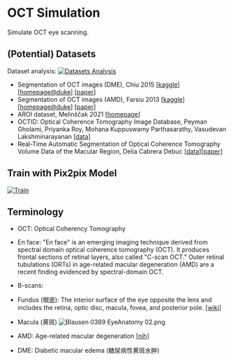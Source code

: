 # OCT Simulation
Simulate OCT eye scanning.

## (Potential) Datasets

Dataset analysis: [![Datasets Analysis](https://colab.research.google.com/assets/colab-badge.svg)](https://colab.research.google.com/drive/1rVfWlkUjGyjN4Rw1B9GNANtr2Zdln7JO?usp=sharing)

- Segmentation of OCT images (DME), Chiu 2015 [[kaggle](https://www.kaggle.com/paultimothymooney/chiu-2015)] [[homepage@duke](https://people.duke.edu/~sf59/Chiu_BOE_2014_dataset.htm)] [[paper](https://opg.optica.org/boe/fulltext.cfm?uri=boe-6-4-1172&id=312754#)]
- Segmentation of OCT images (AMD), Farsiu 2013 [[kaggle](https://www.kaggle.com/paultimothymooney/farsiu-2014/home)] [[homepage@duke](https://people.duke.edu/~sf59/RPEDC_Ophth_2013_dataset.htm)] [[paper](http://people.duke.edu/~sf59/Farsiu_Ophthalmology_2013.pdf)]
- AROI dataset, Melinščak 2021 [[homepage](https://ipg.fer.hr/ipg/resources/oct_image_database)]
- OCTID: Optical Coherence Tomography Image Database, Peyman Gholami, Priyanka Roy, Mohana Kuppuswamy Parthasarathy, Vasudevan Lakshminarayanan [[data](https://dataverse.scholarsportal.info/dataverse/OCTID)]
- Real-Time Automatic Segmentation of Optical Coherence Tomography Volume Data of the Macular Region, Delia Cabrera Debuc [[data](http://www.plosone.org/article/fetchSingleRepresentation.action?uri=info:doi/10.1371/journal.pone.0133908.s002)][[paper](https://journals.plos.org/plosone/article?id=10.1371/journal.pone.0133908)]

## Train with Pix2pix Model

[![Train](https://colab.research.google.com/assets/colab-badge.svg)](https://colab.research.google.com/drive/15z0Wpn032z-PGBG-tObwSbYI9yht_xDW?usp=sharing)

## Terminology

- OCT: Optical Coherency Tomography
- En face: "En face" is an emerging imaging technique derived from spectral domain optical coherence tomography (OCT). It produces frontal sections of retinal layers, also called "C-scan OCT." Outer retinal tubulations (ORTs) in age-related macular degeneration (AMD) are a recent finding evidenced by spectral-domain OCT.
- B-scans: 
- Fundus (眼底): The interior surface of the eye opposite the lens and includes the retina, optic disc, macula, fovea, and posterior pole.  [[wiki](https://en.wikipedia.org/wiki/Fundus_(eye))]
- Macula (黄斑)
  ![Blausen 0389 EyeAnatomy 02.png](https://upload.wikimedia.org/wikipedia/commons/thumb/3/30/Blausen_0389_EyeAnatomy_02.png/250px-Blausen_0389_EyeAnatomy_02.png)

- AMD: Age-related macular degeneration [[nih](https://www.nei.nih.gov/learn-about-eye-health/eye-conditions-and-diseases/age-related-macular-degeneration)]
- DME: Diabetic macular edema (糖尿病性黄斑水肿)

